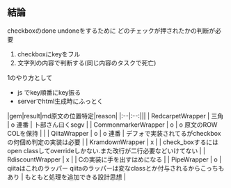 ## 結論



checkboxのdone undoneをするために
どのチェックが押されたかの判断が必要
1. checkboxにkeyをフル
2. 文字列の内容で判断する(同じ内容のタスクで死亡)

1のやり方として
- js でkey順番にkey振る
- serverでhtml生成時にふっとく

|gem|result|md原文の位置特定|reason|
|:--|:--:|||
| RedcarpetWrapper | 三角 | o 連番 | 卜部さん曰くsegv |
| CommonmarkerWrapper | o | o 原文のROW COLを保持 |  |
| QiitaWrapper | o | o 連番 | デフォで実装されてるがcheckboxの何個め判定の実装は必要 |
| KramdownWrapper | x |  | check_boxするにはopen classしてoverrideしかない.また改行が二行必要などいけてない |
| RdiscountWrapper | x |  | Cの実装に手を出すはめになる |
| PipeWrapper | o | qiitaはこれのラッパー qiitaのラッパーは変なclassとか付与されるからこっちもあり  | もともと処理を追加できる設計思想 |
